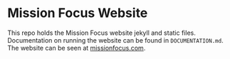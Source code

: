 # Mission Focus Website

This repo holds the Mission Focus website jekyll and static files. Documentation on running the website can be found in ```DOCUMENTATION.md```. The website can be seen at [missionfocus.com](http://missionfocus.com).